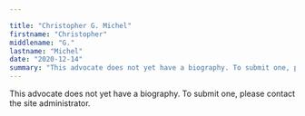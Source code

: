 ```yaml
---

title: "Christopher G. Michel"
firstname: "Christopher"
middlename: "G."
lastname: "Michel"
date: "2020-12-14"
summary: "This advocate does not yet have a biography. To submit one, please contact the site administrator."
---
```

This advocate does not yet have a biography. To submit one, please contact the site administrator.

